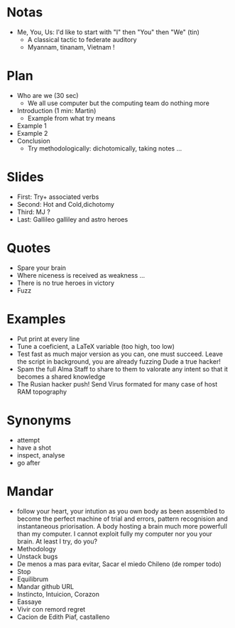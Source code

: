 # Notas

* Me, You, Us: I'd like to start with "I" then "You" then "We" (tin)
  * A classical tactic to federate auditory
  * Myannam, tinanam, Vietnam !


# Plan

* Who are we (30 sec)
  * We all use computer but the computing team do nothing more
* Introduction (1 min: Martin)
  * Example from what try means
* Example 1
* Example 2
* Conclusion
  * Try methodologically: dichotomically, taking notes ...


# Slides

* First: Try+ associated verbs
* Second: Hot and Cold,dichotomy
* Third: MJ ?
* Last: Gallileo galliley and astro heroes

# Quotes

* Spare your brain
* Where niceness is received as weakness ...
* There is no true heroes in victory
* Fuzz

# Examples

* Put print at every line
* Tune a coeficient, a LaTeX variable (too high, too low)
* Test fast as much major version as you can, one must succeed. Leave the script in background, you are already fuzzing Dude a true hacker!
* Spam the full Alma Staff to share to them to valorate any intent so that it becomes a shared knowledge
* The Rusian hacker push! Send Virus formated for many case of host RAM topography

# Synonyms

* attempt
* have a shot
* inspect, analyse
* go after



# Mandar

* follow your heart, your intution as you own body as been assembled to become the perfect machine of trial and errors, pattern recognision and instantaneous priorisation. A body hosting a brain much more powerfull than my computer. I cannot exploit fully my computer nor you your brain. At least I try, do you?
* Methodology
* Unstack bugs
* De menos a mas para evitar, Sacar el miedo Chileno (de romper todo)
* Stop
* Equilibrum
* Mandar github URL
* Instincto, Intuicion, Corazon
* Eassaye
* Vivir con remord regret
* Cacion de Edith Piaf, castalleno
